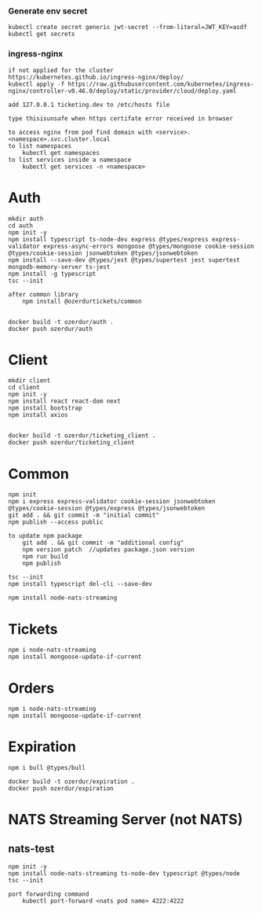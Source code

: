 ### Generate env secret

    kubectl create secret generic jwt-secret --from-literal=JWT_KEY=asdf
    kubectl get secrets

### ingress-nginx

    if not applied for the cluster
    https://kubernetes.github.io/ingress-nginx/deploy/
    kubectl apply -f https://raw.githubusercontent.com/kubernetes/ingress-nginx/controller-v0.46.0/deploy/static/provider/cloud/deploy.yaml

    add 127.0.0.1 ticketing.dev to /etc/hosts file

    type thisisunsafe when https certifate error received in browser

    to access nginx from pod find domain with <service>.<namespace>.svc.cluster.local
    to list namespaces
        kubectl get namespaces
    to list services inside a namespace
        kubectl get services -n <namespace>

# Auth

    mkdir auth
    cd auth
    npm init -y
    npm install typescript ts-node-dev express @types/express express-validator express-async-errors mongoose @types/mongoose cookie-session @types/cookie-session jsonwebtoken @types/jsonwebtoken
    npm install --save-dev @types/jest @types/supertest jest supertest mongodb-memory-server ts-jest
    npm install -g typescript
    tsc --init

    after common library
        npm install @ozerdurtickets/common


    docker build -t ozerdur/auth .
    docker push ozerdur/auth

# Client

    mkdir client
    cd client
    npm init -y
    npm install react react-dom next
    npm install bootstrap
    npm install axios


    docker build -t ozerdur/ticketing_client .
    docker push ozerdur/ticketing_client

# Common

    npm init
    npm i express express-validator cookie-session jsonwebtoken @types/cookie-session @types/express @types/jsonwebtoken
    git add . && git commit -m "initial commit"
    npm publish --access public

    to update npm package
        git add . && git commit -m "additional config"
        npm version patch  //updates package.json version
        npm run build
        npm publish

    tsc --init
    npm install typescript del-cli --save-dev

    npm install node-nats-streaming

# Tickets

    npm i node-nats-streaming
    npm install mongoose-update-if-current

# Orders

    npm i node-nats-streaming
    npm install mongoose-update-if-current

# Expiration
    npm i bull @types/bull

    docker build -t ozerdur/expiration .
    docker push ozerdur/expiration

# NATS Streaming Server (not NATS)

## nats-test

    npm init -y
    npm install node-nats-streaming ts-node-dev typescript @types/node
    tsc --init

    port forwarding command
        kubectl port-forward <nats pod name> 4222:4222

